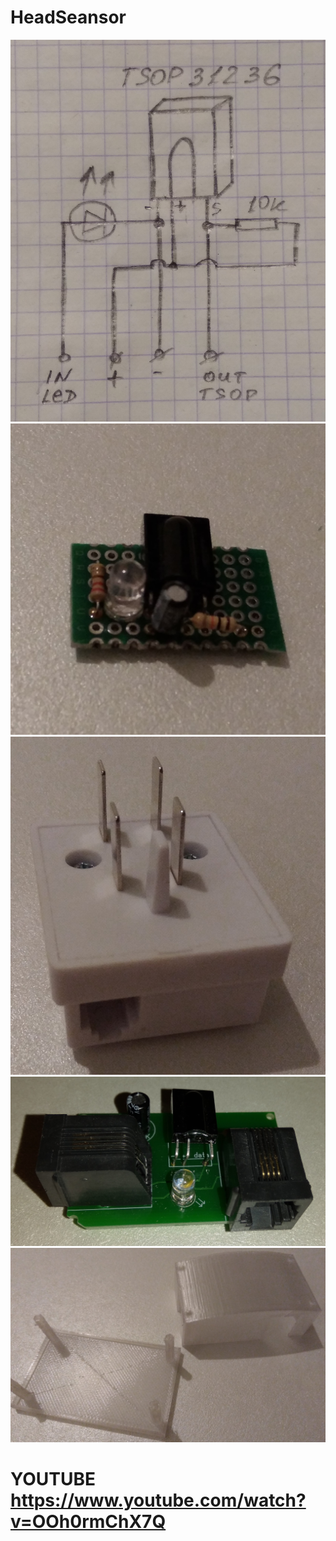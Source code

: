 # HeadSeansor

<img src = "SchemeHeadSensor.jpg"/>


<img src = "HomeMadeBoard.jpg"/>

<img src = "Socket.jpg"/>


<img src = "HeadSensorBoard.jpg"/>

<img src = "BodyHeadSensor.jpg"/>





# YOUTUBE https://www.youtube.com/watch?v=OOh0rmChX7Q
